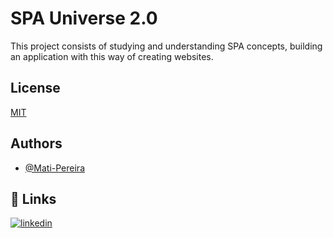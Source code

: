 
# SPA Universe 2.0

This project consists of studying and understanding SPA concepts, building an application with this way of creating websites.


## License

[MIT](https://choosealicense.com/licenses/mit/)


## Authors

- [@Mati-Pereira](https://github.com/Mati-Pereira)


## 🔗 Links
[![linkedin](https://img.shields.io/badge/linkedin-0A66C2?style=for-the-badge&logo=linkedin&logoColor=white)](https://www.linkedin.com/in/matheus-rodrigues-pereira/)

